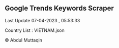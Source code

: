

## Google Trends Keywords Scraper 
 
Last Update 07-04-2023 , 05:53:33

Country List :
VIETNAM.json



© Abdul Muttaqin 
